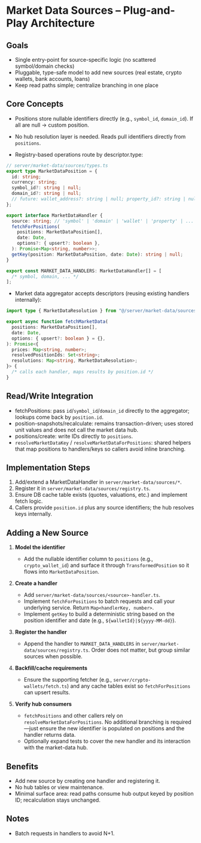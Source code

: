 # Market Data Sources – Plug-and-Play Architecture

## Goals

- Single entry-point for source-specific logic (no scattered symbol/domain checks)
- Pluggable, type-safe model to add new sources (real estate, crypto wallets, bank accounts, loans)
- Keep read paths simple; centralize branching in one place

## Core Concepts

- Positions store nullable identifiers directly (e.g., `symbol_id`, `domain_id`). If all are null → custom position.

- No hub resolution layer is needed. Reads pull identifiers directly from `positions`.

- Registry-based operations route by descriptor.type:

```ts
// server/market-data/sources/types.ts
export type MarketDataPosition = {
  id: string;
  currency: string;
  symbol_id?: string | null;
  domain_id?: string | null;
  // future: wallet_address?: string | null; property_id?: string | null; ...
};

export interface MarketDataHandler {
  source: string; // 'symbol' | 'domain' | 'wallet' | 'property' | ...
  fetchForPositions(
    positions: MarketDataPosition[],
    date: Date,
    options?: { upsert?: boolean },
  ): Promise<Map<string, number>>;
  getKey(position: MarketDataPosition, date: Date): string | null;
}

export const MARKET_DATA_HANDLERS: MarketDataHandler[] = [
  /* symbol, domain, ... */
];
```

- Market data aggregator accepts descriptors (reusing existing handlers internally):

```ts
import type { MarketDataResolution } from "@/server/market-data/sources/resolver";

export async function fetchMarketData(
  positions: MarketDataPosition[],
  date: Date,
  options: { upsert?: boolean } = {},
): Promise<{
  prices: Map<string, number>;
  resolvedPositionIds: Set<string>;
  resolutions: Map<string, MarketDataResolution>;
}> {
  /* calls each handler, maps results by position.id */
}
```

## Read/Write Integration

- fetchPositions: pass `id`/`symbol_id`/`domain_id` directly to the aggregator; lookups come back by `position.id`.
- position-snapshots/recalculate: remains transaction-driven; uses stored unit values and does not call the market data hub.
- positions/create: write IDs directly to `positions`.
- `resolveMarketDataKey` / `resolveMarketDataForPositions`: shared helpers that map positions to handlers/keys so callers avoid inline branching.

## Implementation Steps

1. Add/extend a MarketDataHandler in `server/market-data/sources/*`.
2. Register it in `server/market-data/sources/registry.ts`.
3. Ensure DB cache table exists (quotes, valuations, etc.) and implement fetch logic.
4. Callers provide `position.id` plus any source identifiers; the hub resolves keys internally.

## Adding a New Source

1. **Model the identifier**  
   - Add the nullable identifier column to `positions` (e.g., `crypto_wallet_id`) and surface it through `TransformedPosition` so it flows into `MarketDataPosition`.

2. **Create a handler**  
   - Add `server/market-data/sources/<source>-handler.ts`.  
   - Implement `fetchForPositions` to batch requests and call your underlying service. Return `Map<handlerKey, number>`.  
   - Implement `getKey` to build a deterministic string based on the position identifier and date (e.g., ``${walletId}|${yyyy-MM-dd}``).

3. **Register the handler**  
   - Append the handler to `MARKET_DATA_HANDLERS` in `server/market-data/sources/registry.ts`. Order does not matter, but group similar sources when possible.

4. **Backfill/cache requirements**  
   - Ensure the supporting fetcher (e.g., `server/crypto-wallets/fetch.ts`) and any cache tables exist so `fetchForPositions` can upsert results.

5. **Verify hub consumers**  
   - `fetchPositions` and other callers rely on `resolveMarketDataForPositions`. No additional branching is required—just ensure the new identifier is populated on positions and the handler returns data.
   - Optionally expand tests to cover the new handler and its interaction with the market-data hub.

## Benefits

- Add new source by creating one handler and registering it.
- No hub tables or view maintenance.
- Minimal surface area: read paths consume hub output keyed by position ID; recalculation stays unchanged.

## Notes

- Batch requests in handlers to avoid N+1.
